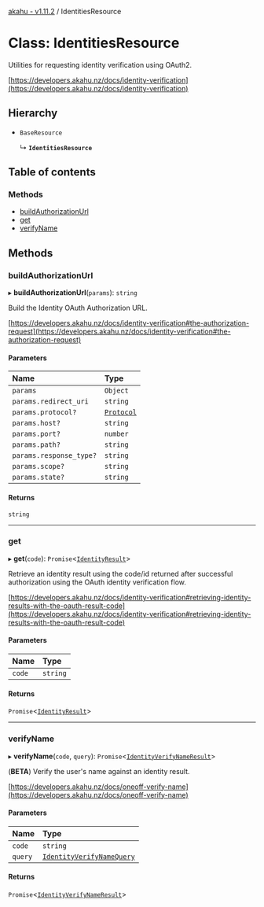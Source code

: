 [akahu - v1.11.2](../README.md) / IdentitiesResource

# Class: IdentitiesResource

Utilities for requesting identity verification using OAuth2.

[https://developers.akahu.nz/docs/identity-verification](https://developers.akahu.nz/docs/identity-verification)

## Hierarchy

- `BaseResource`

  ↳ **`IdentitiesResource`**

## Table of contents

### Methods

- [buildAuthorizationUrl](IdentitiesResource.md#buildauthorizationurl)
- [get](IdentitiesResource.md#get)
- [verifyName](IdentitiesResource.md#verifyname)

## Methods

### buildAuthorizationUrl

▸ **buildAuthorizationUrl**(`params`): `string`

Build the Identity OAuth Authorization URL.

[https://developers.akahu.nz/docs/identity-verification#the-authorization-request](https://developers.akahu.nz/docs/identity-verification#the-authorization-request)

#### Parameters

| Name | Type |
| :------ | :------ |
| `params` | `Object` |
| `params.redirect_uri` | `string` |
| `params.protocol?` | [`Protocol`](../README.md#protocol) |
| `params.host?` | `string` |
| `params.port?` | `number` |
| `params.path?` | `string` |
| `params.response_type?` | `string` |
| `params.scope?` | `string` |
| `params.state?` | `string` |

#### Returns

`string`

___

### get

▸ **get**(`code`): `Promise`<[`IdentityResult`](../README.md#identityresult)\>

Retrieve an identity result using the code/id returned after successful authorization using the
OAuth identity verification flow.

[https://developers.akahu.nz/docs/identity-verification#retrieving-identity-results-with-the-oauth-result-code](https://developers.akahu.nz/docs/identity-verification#retrieving-identity-results-with-the-oauth-result-code)

#### Parameters

| Name | Type |
| :------ | :------ |
| `code` | `string` |

#### Returns

`Promise`<[`IdentityResult`](../README.md#identityresult)\>

___

### verifyName

▸ **verifyName**(`code`, `query`): `Promise`<[`IdentityVerifyNameResult`](../README.md#identityverifynameresult)\>

(**BETA**) Verify the user's name against an identity result.

[https://developers.akahu.nz/docs/oneoff-verify-name](https://developers.akahu.nz/docs/oneoff-verify-name)

#### Parameters

| Name | Type |
| :------ | :------ |
| `code` | `string` |
| `query` | [`IdentityVerifyNameQuery`](../README.md#identityverifynamequery) |

#### Returns

`Promise`<[`IdentityVerifyNameResult`](../README.md#identityverifynameresult)\>

